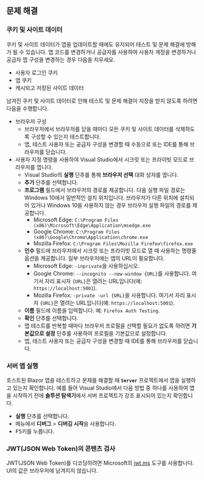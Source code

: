 ## <a name="troubleshoot"></a>문제 해결

### <a name="cookies-and-site-data"></a>쿠키 및 사이트 데이터

쿠키 및 사이트 데이터가 앱을 업데이트할 때에도 유지되어 테스트 및 문제 해결에 방해가 될 수 있습니다. 앱 코드를 변경하거나 공급자를 사용하여 사용자 계정을 변경하거나 공급자 앱 구성을 변경하는 경우 다음을 지우세요.

* 사용자 로그인 쿠키
* 앱 쿠키
* 캐시되고 저장된 사이트 데이터

남겨진 쿠키 및 사이트 데이터로 인해 테스트 및 문제 해결이 지장을 받지 않도록 하려면 다음을 수행합니다.

* 브라우저 구성
  * 브라우저에서 브라우저를 닫을 때마다 모든 쿠키 및 사이트 데이터를 삭제하도록 구성할 수 있는지 테스트합니다.
  * 앱, 테스트 사용자 또는 공급자 구성을 변경할 때 수동으로 또는 IDE를 통해 브라우저를 닫습니다.
* 사용자 지정 명령을 사용하여 Visual Studio에서 시크릿 또는 프라이빗 모드로 브라우저를 엽니다.
  * Visual Studio의 **실행** 단추를 통해 **브라우저 선택** 대화 상자를 엽니다.
  * **추가** 단추를 선택합니다.
  * **프로그램** 필드에서 브라우저의 경로를 제공합니다. 다음 실행 파일 경로는 Windows 10에서 일반적인 설치 위치입니다. 브라우저가 다른 위치에 설치되어 있거나 Windows 10을 사용하지 않는 경우 브라우저 실행 파일의 경로를 제공합니다.
    * Microsoft Edge: `C:\Program Files (x86)\Microsoft\Edge\Application\msedge.exe`
    * Google Chrome: `C:\Program Files (x86)\Google\Chrome\Application\chrome.exe`
    * Mozilla Firefox: `C:\Program Files\Mozilla Firefox\firefox.exe`
  * **인수** 필드에 브라우저에서 시크릿 또는 프라이빗 모드로 열 때 사용하는 명령줄 옵션을 제공합니다. 일부 브라우저에는 앱의 URL이 필요합니다.
    * Microsoft Edge: `-inprivate`을 사용하십시오.
    * Google Chrome: `--incognito --new-window {URL}`를 사용합니다. 여기서 자리 표시자 `{URL}`은 열려는 URL입니다(예: `https://localhost:5001`).
    * Mozilla Firefox: `-private -url {URL}`을 사용합니다. 여기서 자리 표시자 `{URL}`은 열려는 URL입니다(예: `https://localhost:5001`).
  * **이름** 필드에 이름을 입력합니다. 예: `Firefox Auth Testing`.
  * **확인** 단추를 선택합니다.
  * 앱 테스트를 반복할 때마다 브라우저 프로필을 선택할 필요가 없도록 하려면 **기본값으로 설정** 단추를 사용하여 프로필을 기본값으로 설정합니다.
  * 앱, 테스트 사용자 또는 공급자 구성을 변경할 때 IDE를 통해 브라우저를 닫습니다.

### <a name="run-the-server-app"></a>서버 앱 실행

호스트된 Blazor 앱을 테스트하고 문제를 해결할 때 **`Server`** 프로젝트에서 앱을 실행하고 있는지 확인합니다. 예를 들어 Visual Studio에서 다음 방법 중 하나를 사용하여 앱을 시작하기 전에 **솔루션 탐색기**에서 서버 프로젝트가 강조 표시되어 있는지 확인합니다.

* **실행** 단추를 선택합니다.
* 메뉴에서 **디버그** > **디버깅 시작**을 사용합니다.
* <kbd>F5</kbd>키를 누릅니다.

### <a name="inspect-the-content-of-a-json-web-token-jwt"></a>JWT(JSON Web Token)의 콘텐츠 검사

JWT(JSON Web Token)를 디코딩하려면 Microsoft의 [jwt.ms](https://jwt.ms/) 도구를 사용합니다. UI의 값은 브라우저에 남겨지지 않습니다.
